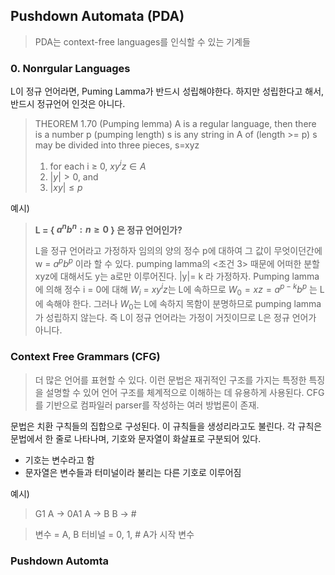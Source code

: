## Pushdown Automata (PDA)
> PDA는 context-free languages를 인식할 수 있는 기계들

### 0. Nonrgular Languages
L이 정규 언어라면, Puming Lamma가 반드시 성립해야한다.
하지만 성립한다고 해서, 반드시 정규언어 인것은 아니다.
> THEOREM 1.70 (Pumping lemma)
> A is a regular language, then there is a number p (pumping length)
> s is any string in A of (length >= p)
> s may be divided into three pieces, s=xyz
> 1. for each i $\geq$ 0, $xy^iz \in A$
> 2. $\vert y \vert \gt 0$, and
> 3. $\vert xy \vert \leq p$

예시)
> **L = { $a^nb^n: n \geq 0$ } 은 정규 언어인가?**
>
> L을 정규 언어라고 가정하자
> 임의의 양의 정수 p에 대하여 그 값이 무엇이던간에
> w = $a^pb^p$ 이라 할 수 있다.
> pumping lamma의 <조건 3> 때문에
> 어떠한 분할 xyz에 대해서도 y는 a로만 이루어진다.
> |y|= k 라 가정하자.
> Pumping lamma에 의해 정수 i = 0에 대해
> $W_i$ = $xy^iz$는 L에 속하므로 $W_0 = xz = a^{p-k}b^p$ 는 L에 속해야 한다.
> 그러나 $W_0$는 L에 속하지 목함이 분명하므로 pumping lamma가 성립하지 않는다.
> 즉 L이 정규 언어라는 가정이 거짓이므로 L은 정규 언어가 아니다.

### Context Free Grammars (CFG)
> 더 많은 언어를 표현할 수 있다.
> 이런 문법은 재귀적인 구조를 가지는 특정한 특징을 설명할 수 있어 언어 구조를 체계적으로 이해하는 데 유용하게 사용된다.
> CFG를 기반으로 컴파일러 parser를 작성하는 여러 방법론이 존재.

문법은 치환 구칙들의 집합으로 구성된다. 이 규칙들을 생성리라고도 불린다. 각 규칙은 문법에서 한 줄로 나타나며, 기호와 문자열이 화살표로 구분되어 있다.
* 기호는 변수라고 함
* 문자열은 변수들과 터미널이라 불리는 다른 기호로 이루어짐

예시)
> G1
> A → 0A1
> A → B
> B → #

> 변수 = A, B
> 터비널 = 0, 1, #
> A가 시작 변수

### Pushdown Automta
